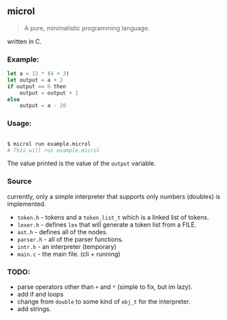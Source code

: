 ## microl
> A pure, minimalistic programming language.

written in C.

### Example:
```js
let a = 12 * (4 + 3)
let output = a + 2
if output == 0 then
    output = output + 1
else
    output = a - 20

```

### Usage:
```sh

$ microl run example.microl
# This will run example.microl

```
The value printed is the value of the `output` variable.

### Source

currently, only a simple interpreter that supports only numbers (doubles) is implemented.

* `token.h` - tokens and a `token_list_t` which is a linked list of tokens.
* `lexer.h` - defines `lex` that will generate a token list from a FILE.
* `ast.h` - defines all of the nodes.
* `parser.h` - all of the parser functions.
* `intr.h` - an interpreter (temporary)
* `main.c` - the main file. (cli + running)

### TODO:
* parse operators other than `+` and `*` (simple to fix, but im lazy).
* add if and loops
* change from `double` to some kind of `obj_t` for the interpreter.
* add strings.
